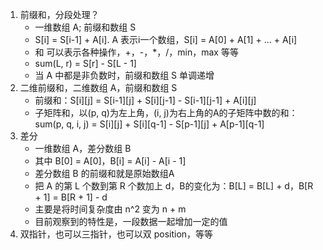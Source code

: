 1.  前缀和，分段处理？      
    + 一维数组 A; 前缀和数组 S      
    + S[i] = S[i-1] + A[i].  A 表示i一个数组，S[i] = A[0] + A[1] + ... + A[i]       
    + 和 可以表示各种操作，+，-，*，/，min，max 等等      
    + sum(L, r) = S[r] - S[L - 1]       
    + 当 A 中都是非负数时，前缀和数组 S 单调递增
2.  二维前缀和，二维数组 A，前缀和数组 S
    + 前缀和：S\[i\]\[j\] = S\[i-1\]\[j\] + S\[i\]\[j-1\] - S\[i-1\]\[j-1\] + A\[i\]\[j\]       
    + 子矩阵和，以(p, q)为左上角，(i, j)为右上角的A的子矩阵中数的和：     
      sum(p, q, i, j) = S\[i\]\[j\] + S\[i\]\[q-1\] - S\[p-1\]\[j\] + A\[p-1\]\[q-1\]       
3.  差分      
    + 一维数组 A，差分数组 B      
    + 其中 B[0] = A[0]，B[i] = A[i] - A[i - 1]           
    + 差分数组 B 的前缀和就是原始数组A      
    + 把 A 的第 L 个数到第 R 个数加上 d，B的变化为：B[L] = B[L] + d，B[R + 1] = B[R + 1] - d         
    + 主要是将时间复杂度由 n^2 变为 n + m       
    + 目前观察到的特性是，一段数据一起增加一定的值        
4.  双指针，也可以三指针，也可以双 position，等等     
